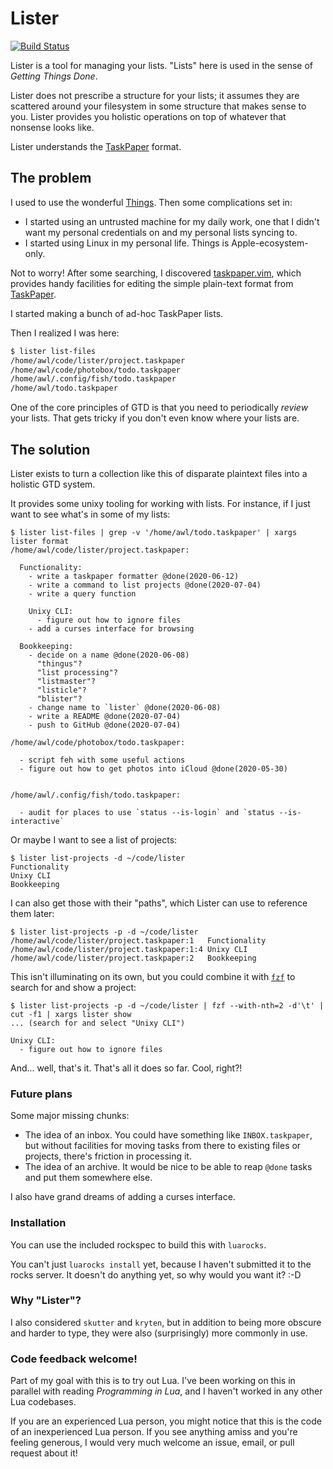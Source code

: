 # Lister

[![Build Status](https://travis-ci.com/alloy-d/lister.svg?branch=master)](https://travis-ci.com/alloy-d/lister)

Lister is a tool for managing your lists.
"Lists" here is used in the sense of _Getting Things Done_.

Lister does not prescribe a structure for your lists; it assumes they
are scattered around your filesystem in some structure that makes sense
to you.  Lister provides you holistic operations on top of whatever
that nonsense looks like.

Lister understands the [TaskPaper][taskpaper] format.

## The problem

I used to use the wonderful [Things][things].  Then some complications
set in:

- I started using an untrusted machine for my daily work, one that
  I didn't want my personal credentials on and my personal lists syncing
  to.
- I started using Linux in my personal life.  Things is
  Apple-ecosystem-only.

Not to worry!  After some searching, I discovered [taskpaper.vim][],
which provides handy facilities for editing the simple plain-text format
from [TaskPaper][taskpaper].

I started making a bunch of ad-hoc TaskPaper lists.

Then I realized I was here:

```sh
$ lister list-files
/home/awl/code/lister/project.taskpaper
/home/awl/code/photobox/todo.taskpaper
/home/awl/.config/fish/todo.taskpaper
/home/awl/todo.taskpaper
```

One of the core principles of GTD is that you need to periodically
_review_ your lists.  That gets tricky if you don't even know where your
lists are.

## The solution

Lister exists to turn a collection like this of disparate plaintext
files into a holistic GTD system.

It provides some unixy tooling for working with lists.  For instance, if
I just want to see what's in some of my lists:

```
$ lister list-files | grep -v '/home/awl/todo.taskpaper' | xargs lister format
/home/awl/code/lister/project.taskpaper:

  Functionality:
    - write a taskpaper formatter @done(2020-06-12)
    - write a command to list projects @done(2020-07-04)
    - write a query function

    Unixy CLI:
      - figure out how to ignore files
    - add a curses interface for browsing

  Bookkeeping:
    - decide on a name @done(2020-06-08)
      "thingus"?
      "list processing"?
      "listmaster"?
      "listicle"?
      "blister"?
    - change name to `lister` @done(2020-06-08)
    - write a README @done(2020-07-04)
    - push to GitHub @done(2020-07-04)

/home/awl/code/photobox/todo.taskpaper:

  - script feh with some useful actions
  - figure out how to get photos into iCloud @done(2020-05-30)


/home/awl/.config/fish/todo.taskpaper:

  - audit for places to use `status --is-login` and `status --is-interactive`
```

Or maybe I want to see a list of projects:

```
$ lister list-projects -d ~/code/lister
Functionality
Unixy CLI
Bookkeeping
```

I can also get those with their "paths", which Lister can use to
reference them later:

```
$ lister list-projects -p -d ~/code/lister
/home/awl/code/lister/project.taskpaper:1	Functionality
/home/awl/code/lister/project.taskpaper:1:4	Unixy CLI
/home/awl/code/lister/project.taskpaper:2	Bookkeeping
```

This isn't illuminating on its own, but you could combine it with
[`fzf`][fzf] to search for and show a project:

```
$ lister list-projects -p -d ~/code/lister | fzf --with-nth=2 -d'\t' | cut -f1 | xargs lister show
... (search for and select "Unixy CLI")

Unixy CLI:
  - figure out how to ignore files
```

And... well, that's it.  That's all it does so far.  Cool, right?!

### Future plans

Some major missing chunks:

- The idea of an inbox.  You could have something like
  `INBOX.taskpaper`, but without facilities for moving tasks from there
  to existing files or projects, there's friction in processing it.
- The idea of an archive.  It would be nice to be able to reap `@done`
  tasks and put them somewhere else.

I also have grand dreams of adding a curses interface.

### Installation

You can use the included rockspec to build this with `luarocks`.

You can't just `luarocks install` yet, because I haven't submitted it to
the rocks server.  It doesn't do anything yet, so why would you want it?
:-D

### Why "Lister"?

I also considered `skutter` and `kryten`, but in addition to being more
obscure and harder to type, they were also (surprisingly) more commonly
in use.

### Code feedback welcome!

Part of my goal with this is to try out Lua.  I've been working on this
in parallel with reading _Programming in Lua_, and I haven't worked in
any other Lua codebases.

If you are an experienced Lua person, you might notice that this is the
code of an inexperienced Lua person.  If you see anything amiss and
you're feeling generous, I would very much welcome an issue, email, or
pull request about it!

[taskpaper]: https://guide.taskpaper.com/
[taskpaper.vim]: https://github.com/davidoc/taskpaper.vim
[things]: https://culturedcode.com/things/
[fzf]: https://github.com/junegunn/fzf
